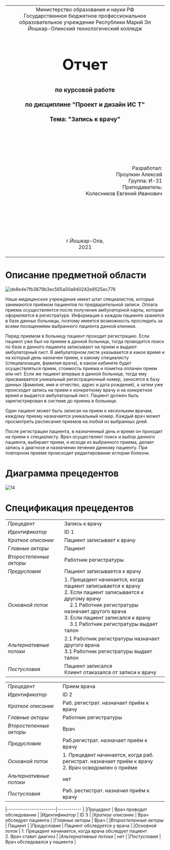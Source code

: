 <table style="width: 100%;">
  <tr>
    <td style="text-align: center; border: none;">
    Министерство образования и науки РФ<br>
Государственное бюджетное профессиональное образовательное учреждение Республики Марий Эл<br>
Йошкар-Олинский технологический колледж
</td>
  </tr>
  <tr>
    <td style="text-align: center; border: none; height: 15em;">
    <h2 style="font-size:3em;">Отчет</h2>
      <h3>по курсовой работе<br><br> по дисциплине "Проект и дизайн ИС Т"<br><br> Тема:<b> "Запись к врачу"<b> </h3></td>
  </tr>
  <tr>
    <br><br><td style="text-align: right; border: none; height: 20em;">
      Разработал:<br/>
      Проулкин Алексей<br>
      Группа: И-31<br>
      Преподаватель:<br>
      Колесников Евгений Иванович
    </td>
  </tr>
  <tr>
    <td style="text-align: center; border: none; height: 5em;">
    г.Йошкар-Ола,<br> 2021</td>
  </tr>
</table>

<div style="page-break-after: always;"></div>

# Описание предметной области
![de8e4e7fb3879b3ec565a50a940242e9525ec776](https://user-images.githubusercontent.com/78725341/132938991-9439408e-3084-4f51-b088-0ddef2981714.jpg)

  Наше медицинское учреждение имеет штат специалистов, которые занимаются приёмом пациентов по предварительной записи. Оплата приема осуществляется после получения амбулаторной карты, которая оформляется в регистратуре. Информация о каждом пациенте хранится в базе данных больницы, поэтому имеется возможность проследить за всеми посещениями выбранного пациента данной клиники. 

Перед приемом в больницу пациент проходит регистрацию. Если пациент уже был на приеме в данной больнице, тогда проводится поиск по базе и данного пациента записывают на прием и выдают амбулаторный лист. В амбулаторном листе указывается в какое время и на который день назначен прием, к какому специалисту (специализация, фамилия врача), в каком кабинете будет осуществляться прием, стоимость приема и пометка оплачен прием или нет. Если же пациент впервые в данной больнице, тогда ему присваивается уникальный регистрационный номер, заносятся в базу данных (фамилия, имя и отчество, адрес и дата рождения), а затем уже происходит запись на прием к конкретному врачу и на конкретное время и выдается амбулаторный лист. Пациент должен быть зарегистрирован в системе до приема в больнице.

Один пациент может быть записан на прием к нескольким врачам, каждому приему назначается уникальный номер. Каждый врач может просмотреть расписание приемов на любой из выбранных дней.

После регистрации пациента, в назначенный день и время он приходит на прием к специалисту. Врач осуществляет поиск и выбор данного пациента, выбирает прием, и исходя из выбранного приема, делает запись о диагнозе и назначении лечения данному пациенту. При повторном приеме происходит редактирование истории болезни.
   
# Диаграмма прецедентов 
  
  ![14](https://user-images.githubusercontent.com/78725341/133046980-e2f66200-07aa-46ef-848c-885ca745bedd.jpg)
  
   
  
  # Спецификация прецедентов
  
  
  |                        |              |                      
|------------------------|------------  |
|*Прецедент*             | Запись к врачу |
|*Идентификатор*         | ID 1         |
|*Краткое описание*      | Пациент записывает к врачу|
|*Главные акторы*        | Пациент|
|*Второстепенные акторы* | Работник регистратуры |
|*Предусловия*           | Пациент записывается к врачу |
|*Основной поток*        | 1. Прецедент начинается, когда пациент записывается к врачу<br/> 2. Если пациент записывается к другому врачу <br/>&nbsp;&nbsp;&nbsp;&nbsp;2.1 Работник регистратуры назначает другого врача <br/>3. Если пациент записался к врачу<br/>&nbsp;&nbsp;&nbsp;&nbsp;3.1 Работник регистратуры выдает талон |
|*Альтернативные потоки* | 2.1 Работник регистратуры назначает другого врача <br/>3.1 Работник регистратуры выдает талон |
|*Постусловия*           | Пациент записался<br/>Клиент отаказался от записи к врачу |

   |                        |              |                      
|------------------------|------------  |
|*Прецедент*             | Прием врача |
|*Идентификатор*         | ID 2        |
|*Краткое описание*      | Раб. регистрат. назначает приём к врачу |
|*Главные акторы*        | Работник регистратуры |
|*Второстепенные акторы* | Врач |
|*Предусловия*           | Раб.регистрат. назначает приём к врачу  |
|*Основной поток*        | 1. Прецедент начинается, когда раб. регистрат. назначает приём к врачу <br/> 2. Врач осведомлен о приёме |
|*Альтернативные потоки* | нет |
|*Постусловия*           | Раб. рестистрат. назначил приём к врачу |
  
  |------------------------|------------  |
|*Прецедент*             | Врач проводит обследование |
|*Идентификатор*         | ID 3       |
|*Краткое описание*      | Врач обследует пациента |
|*Главные акторы*        | Врач |
|*Второстепенные акторы* | Пациент |
|*Предусловия*           | Пациент обследуется у врача  |
|*Основной поток*        | 1. Прецедент начинается, когда врача обследует пациент <br/> 2. Врач ставит диагноз |
|*Альтернативные потоки* | нет |
|*Постусловия*           | Врач обследовался у пациента |
